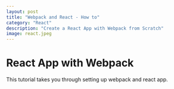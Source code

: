 ```yaml
---
layout: post
title: "Webpack and React - How to"
category: "React"
description: "Create a React App with Webpack from Scratch"
image: react.jpeg
---
```


# React App with Webpack

This tutorial takes you through setting up webpack and react app.